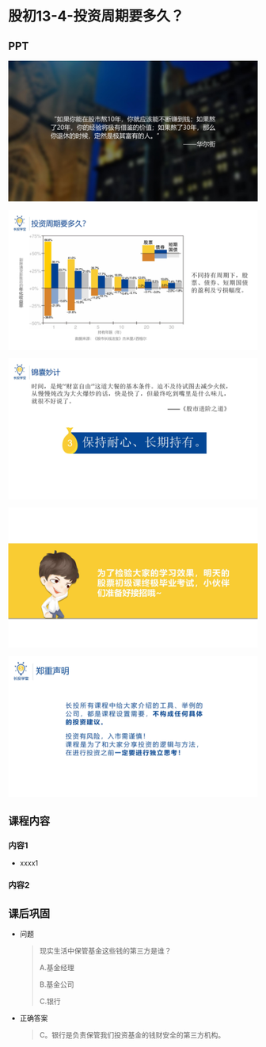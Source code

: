 # 股初13-4-投资周期要多久？

## PPT

![课程ppt](assets/13-4-1.jpeg)

![课程ppt](assets/13-4-2.jpeg)

![课程ppt](assets/13-4-3.jpeg)

![课程ppt](assets/13-4-4.jpeg)

![课程ppt](assets/13-4-5.jpeg)

## 课程内容

### 内容1

- xxxx1

  > 

### 内容2

## 课后巩固

- 问题

  > 现实生活中保管基金这些钱的第三方是谁？
  >
  > A.基金经理
  >
  > B.基金公司
  >
  > C.银行

- 正确答案

  > C。银行是负责保管我们投资基金的钱财安全的第三方机构。